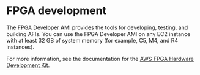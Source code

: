 # FPGA development<a name="fpga-getting-started"></a>

The [FPGA Developer AMI](https://aws.amazon.com/marketplace/pp/B06VVYBLZZ) provides the tools for developing, testing, and building AFIs\. You can use the FPGA Developer AMI on any EC2 instance with at least 32 GB of system memory \(for example, C5, M4, and R4 instances\)\.

For more information, see the documentation for the [AWS FPGA Hardware Development Kit](https://github.com/aws/aws-fpga/)\.
